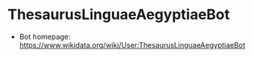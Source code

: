 # ThesaurusLinguaeAegyptiaeBot

- Bot homepage: https://www.wikidata.org/wiki/User:ThesaurusLinguaeAegyptiaeBot
